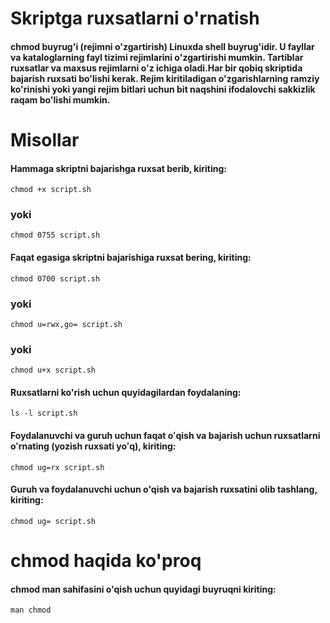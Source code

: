 # Skriptga ruxsatlarni o'rnatish


#### chmod buyrug'i (rejimni o'zgartirish) Linuxda shell buyrug'idir. U fayllar va kataloglarning fayl tizimi rejimlarini o'zgartirishi mumkin. Tartiblar ruxsatlar va maxsus rejimlarni o'z ichiga oladi.Har bir qobiq skriptida bajarish ruxsati bo'lishi kerak. Rejim kiritiladigan o'zgarishlarning ramziy ko'rinishi yoki yangi rejim bitlari uchun bit naqshini ifodalovchi sakkizlik raqam bo'lishi mumkin.


# Misollar

#### Hammaga skriptni bajarishga ruxsat berib, kiriting:

```
chmod +x script.sh
```

### yoki

```
chmod 0755 script.sh
```

#### Faqat egasiga skriptni bajarishiga ruxsat bering, kiriting:

```
chmod 0700 script.sh
```

### yoki

```
chmod u=rwx,go= script.sh
```
### yoki

```
chmod u+x script.sh
```


#### Ruxsatlarni ko'rish uchun quyidagilardan foydalaning:

```
ls -l script.sh
```
#### Foydalanuvchi va guruh uchun faqat oʻqish va bajarish uchun ruxsatlarni oʻrnating (yozish ruxsati yoʻq), kiriting:

```
chmod ug=rx script.sh
```

#### Guruh va foydalanuvchi uchun o'qish va bajarish ruxsatini olib tashlang, kiriting:

```
chmod ug= script.sh
```

# chmod haqida ko'proq

#### chmod man sahifasini o'qish uchun quyidagi buyruqni kiriting:



```
man chmod
```